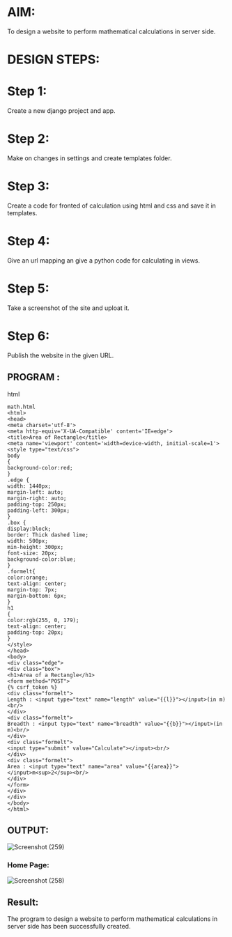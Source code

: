 # AIM:
To design a website to perform mathematical calculations in server side.

# DESIGN STEPS:
# Step 1:
Create a new django project and app.

# Step 2:
Make on changes in settings and create templates folder.

# Step 3:
Create a code for fronted of calculation using html and css and save it in templates.

# Step 4:
Give an url mapping an give a python code for calculating in views.

# Step 5:
Take a screenshot of the site and uploat it.

# Step 6:
Publish the website in the given URL.

## PROGRAM :

html
```
math.html
<html>
<head>
<meta charset='utf-8'>
<meta http-equiv='X-UA-Compatible' content='IE=edge'>
<title>Area of Rectangle</title>
<meta name='viewport' content='width=device-width, initial-scale=1'>
<style type="text/css">
body 
{
background-color:red;
}
.edge {
width: 1440px;
margin-left: auto;
margin-right: auto;
padding-top: 250px;
padding-left: 300px;
}
.box {
display:block;
border: Thick dashed lime;
width: 500px;
min-height: 300px;
font-size: 20px;
background-color:blue;
}
.formelt{
color:orange;
text-align: center;
margin-top: 7px;
margin-bottom: 6px;
}
h1
{
color:rgb(255, 0, 179);
text-align: center;
padding-top: 20px;
}
</style>
</head>
<body>
<div class="edge">
<div class="box">
<h1>Area of a Rectangle</h1>
<form method="POST">
{% csrf_token %}
<div class="formelt">
Length : <input type="text" name="length" value="{{l}}"></input>(in m)<br/>
</div>
<div class="formelt">
Breadth : <input type="text" name="breadth" value="{{b}}"></input>(in m)<br/>
</div>
<div class="formelt">
<input type="submit" value="Calculate"></input><br/>
</div>
<div class="formelt">
Area : <input type="text" name="area" value="{{area}}"></input>m<sup>2</sup><br/>
</div>
</form>
</div>
</div>
</body>
</html>
```

## OUTPUT:
![Screenshot (259)](https://github.com/SudharsanamRK/serversideprocessing/assets/115523484/b4f3aa63-09d2-4cb0-ac26-66f85439ac12)

### Home Page:
![Screenshot (258)](https://github.com/SudharsanamRK/serversideprocessing/assets/115523484/e4a9a898-1d08-4a87-a730-33df1b8e7a21)


## Result:
The program to design a website to perform mathematical calculations in server side has been successfully created.
